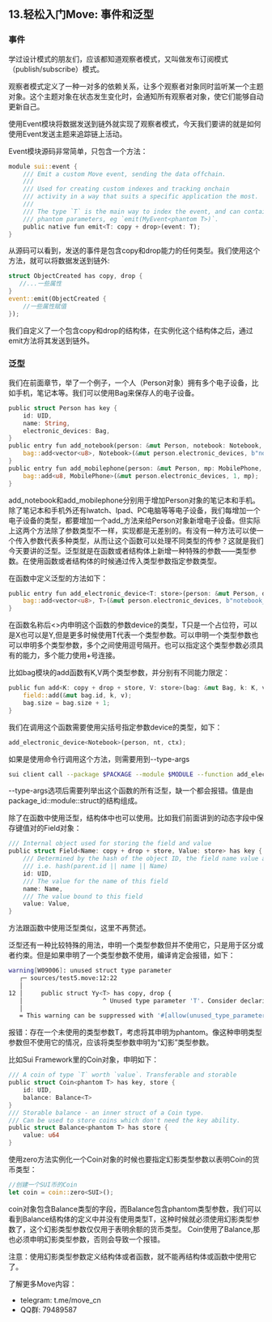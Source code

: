 ## 13.轻松入门Move:  事件和泛型

### 事件

学过设计模式的朋友们，应该都知道观察者模式，又叫做发布订阅模式（publish/subscribe）模式。

观察者模式定义了一种一对多的依赖关系，让多个观察者对象同时监听某一个主题对象。这个主题对象在状态发生变化时，会通知所有观察者对象，使它们能够自动更新自己。

使用Event模块将数据发送到链外就实现了观察者模式，今天我们要讲的就是如何使用Event发送主题来追踪链上活动。

Event模块源码非常简单，只包含一个方法：

```rust
module sui::event {
    /// Emit a custom Move event, sending the data offchain.
    ///
    /// Used for creating custom indexes and tracking onchain
    /// activity in a way that suits a specific application the most.
    ///
    /// The type `T` is the main way to index the event, and can contain
    /// phantom parameters, eg `emit(MyEvent<phantom T>)`.
    public native fun emit<T: copy + drop>(event: T);
}
```

从源码可以看到，发送的事件是包含copy和drop能力的任何类型。我们使用这个方法，就可以将数据发送到链外:

```rust
struct ObjectCreated has copy, drop {
   //...一些属性
}
event::emit(ObjectCreated {
    //一些属性赋值
});
```

我们自定义了一个包含copy和drop的结构体，在实例化这个结构体之后，通过emit方法将其发送到链外。

### 泛型

我们在前面章节，举了一个例子，一个人（Person对象）拥有多个电子设备，比如手机，笔记本等。我们可以使用Bag来保存人的电子设备。

```rust
public struct Person has key {
    id: UID,
    name: String,
    electronic_devices: Bag,
}
public entry fun add_notebook(person: &mut Person, notebook: Notebook, _: &mut TxContext) {
    bag::add<vector<u8>, Notebook>(&mut person.electronic_devices, b"notebook_1", notebook);
}
public entry fun add_mobilephone(person: &mut Person, mp: MobilePhone, _: &mut TxContext) {
    bag::add<u8, MobilePhone>(&mut person.electronic_devices, 1, mp);
}
```

add_notebook和add_mobilephone分别用于增加Person对象的笔记本和手机。除了笔记本和手机外还有Iwatch、Ipad、PC电脑等等电子设备，我们每增加一个电子设备的类型，都要增加一个add_方法来给Person对象新增电子设备。但实际上这两个方法除了参数类型不一样，实现都是无差别的。有没有一种方法可以使一个传入参数代表多种类型，从而让这个函数可以处理不同类型的传参？这就是我们今天要讲的泛型。泛型就是在函数或者结构体上新增一种特殊的参数——类型参数。在使用函数或者结构体的时候通过传入类型参数指定参数类型。

在函数中定义泛型的方法如下：

```rust
public entry fun add_electronic_device<T: store>(person: &mut Person, device: T, _: &mut TxContext) {
    bag::add<vector<u8>, T>(&mut person.electronic_devices, b"notebook_1", device);
}
```

在函数名称后<>内申明这个函数的参数device的类型，T只是一个占位符，可以是X也可以是Y,但是更多时候使用T代表一个类型参数。可以申明一个类型参数也可以申明多个类型参数，多个之间使用逗号隔开。也可以指定这个类型参数必须具有的能力，多个能力使用+号连接。

比如bag模块的add函数有K,V两个类型参数，并分别有不同能力限定：

```rust
public fun add<K: copy + drop + store, V: store>(bag: &mut Bag, k: K, v: V) {
    field::add(&mut bag.id, k, v);
    bag.size = bag.size + 1;
}
```

我们在调用这个函数需要使用尖括号指定参数device的类型，如下：

```rust
add_electronic_device<Notebook>(person, nt, ctx);
```

如果是使用命令行调用这个方法，则需要用到--type-args

```bash
sui client call --package $PACKAGE --module $MODULE --function add_electronic_device --args $PERSON $DEVICE --type-args "0xed4593bd4d24170af4eb6a52a13ca551d567297af55e003c52615cb467f41c74::person::Notebook" --gas-budget 10000000
```

--type-args选项后需要列举出这个函数的所有泛型，缺一个都会报错。值是由package_id::module::struct的结构组成。

除了在函数中使用泛型，结构体中也可以使用。比如我们前面讲到的动态字段中保存键值对的Field对象：

```rust 
/// Internal object used for storing the field and value
public struct Field<Name: copy + drop + store, Value: store> has key {
    /// Determined by the hash of the object ID, the field name value and it's type,
    /// i.e. hash(parent.id || name || Name)
    id: UID,
    /// The value for the name of this field
    name: Name,
    /// The value bound to this field
    value: Value,
}
```

方法跟函数中使用泛型类似，这里不再赘述。

泛型还有一种比较特殊的用法，申明一个类型参数但并不使用它，只是用于区分或者约束。但是如果申明了一个类型参数不使用，编译肯定会报错，如下：

```bash
warning[W09006]: unused struct type parameter
   ┌─ sources/test5.move:12:22
   │
12 │     public struct Yy<T> has copy, drop {
   │                      ^ Unused type parameter 'T'. Consider declaring it as phantom
   │
   = This warning can be suppressed with '#[allow(unused_type_parameter)]' applied to the 'module' or module member ('const', 'fun', or 'struct')
```

报错：存在一个未使用的类型参数T，考虑将其申明为phantom。像这种申明类型参数但不使用它的情况，应该将类型参数申明为“幻影”类型参数。

比如Sui Framework里的Coin对象，申明如下：

```rust
/// A coin of type `T` worth `value`. Transferable and storable
public struct Coin<phantom T> has key, store {
    id: UID,
    balance: Balance<T>
}
/// Storable balance - an inner struct of a Coin type.
/// Can be used to store coins which don't need the key ability.
public struct Balance<phantom T> has store {
    value: u64
}
```

 使用zero方法实例化一个Coin对象的时候也要指定幻影类型参数以表明Coin的货币类型：

```rust
//创建一个SUI币的Coin
let coin = coin::zero<SUI>();
```

coin对象包含Balance类型的字段，而Balance包含phantom类型参数，我们可以看到Balance结构体的定义中并没有使用类型T，这种时候就必须使用幻影类型参数了，这个幻影类型参数仅仅用于表明余额的货币类型。 Coin使用了Balance,那也必须申明幻影类型参数，否则会导致一个报错。

注意：使用幻影类型参数定义结构体或者函数，就不能再结构体或函数中使用它了。



了解更多Move内容：

- telegram: t.me/move_cn
- QQ群: 79489587

